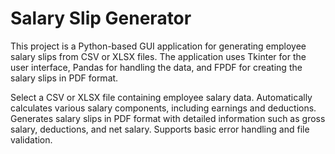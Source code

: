 # Salary Slip Generator


This project is a Python-based GUI application for generating employee salary slips from CSV or XLSX files. The application uses Tkinter for the user interface, Pandas for handling the data, and FPDF for creating the salary slips in PDF format.

Select a CSV or XLSX file containing employee salary data.
Automatically calculates various salary components, including earnings and deductions.
Generates salary slips in PDF format with detailed information such as gross salary, deductions, and net salary.
Supports basic error handling and file validation.
